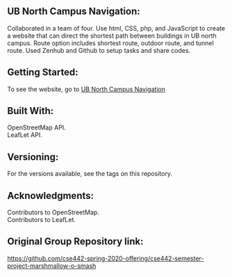 **UB North Campus Navigation:**
-------------------------------
Collaborated in a team of four. Use html, CSS, php, and JavaScript to create a website that can direct the shortest path between buildings in UB north campus. Route option includes shortest route, outdoor route, and tunnel route.
Used Zenhub and Github to setup tasks and share codes.

**Getting Started:**
--------------------
To see the website, go to [UB North Campus Navigation](https://www-student.cse.buffalo.edu/CSE442-542/2020-Spring/cse-442t/)

**Built With:**
----------------
OpenStreetMap API.  
LeafLet API.  

**Versioning:**
----------------
For the versions available, see the tags on this repository.

**Acknowledgments:**
---------------------
Contributors to OpenStreetMap.  
Contributors to LeafLet.

**Original Group Repository link:**
---------------------
https://github.com/cse442-spring-2020-offering/cse442-semester-project-marshmallow-o-smash
